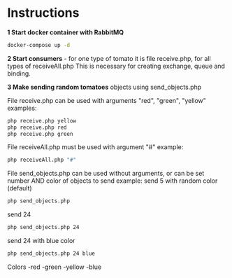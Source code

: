 # Instructions
**1 Start docker container with RabbitMQ**
```sh
docker-compose up -d
```

**2 Start consumers** - for one type of tomato it is file receive.php, for all types of receiveAll.php
This is necessary for creating exchange, queue and binding.

**3 Make sending random tomatoes** objects using send_objects.php

File receive.php can be used with arguments "red", "green", "yellow"
examples:
```sh
php receive.php yellow
php receive.php red
php receive.php green
```

File receiveAll.php must be used with argument "#"
example:
```sh
php receiveAll.php "#"
```

File send_objects.php can be used without arguments, 
or can be set number AND color of objects to send
example:
send 5 with random color (default)
```sh
php send_objects.php
```

send 24
```sh
php send_objects.php 24
```


send 24 with blue color
```sh
php send_objects.php 24 blue
```
Colors
-red
-green
-yellow
-blue